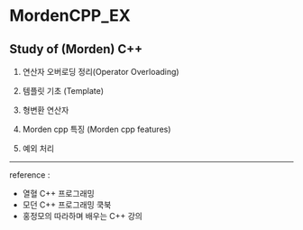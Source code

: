 # MordenCPP_EX

## Study of (Morden) C++

01) 연산자 오버로딩 정리(Operator Overloading)

02) 템플릿 기초 (Template)

03) 형변환 연산자

04) Morden cpp 특징 (Morden cpp features)

05) 예외 처리


---
reference : 
- 열혈 C++ 프로그래밍 
- 모던 C++ 프로그래밍 쿡북
- 홍정모의 따라하며 배우는 C++ 강의
